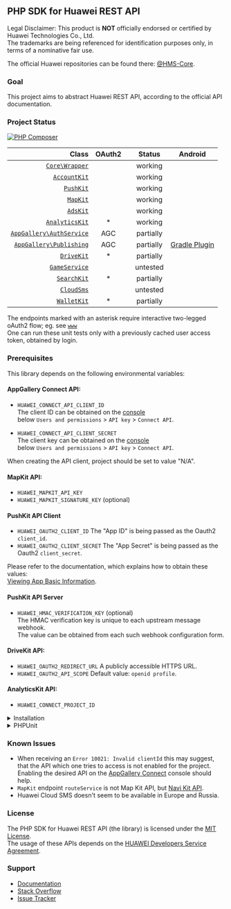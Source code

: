 ## PHP SDK for Huawei REST API

Legal Disclaimer: This product is **NOT** officially endorsed or certified by Huawei Technologies Co., Ltd.<br/>
The trademarks are being referenced for identification purposes only, in terms of a nominative fair use.

The official Huawei repositories can be found there: [@HMS-Core](https://github.com/orgs/HMS-Core/repositories).

### Goal

This project aims to abstract Huawei REST API, according to the official API documentation.

### Project Status

[![PHP Composer](https://github.com/syslogic/php-hms/actions/workflows/ci-php.yml/badge.svg)](https://github.com/syslogic/php-hms/actions/workflows/ci-php.yml)

|                                                                                                  Class | OAuth2 |     |  Status   |                                     Android                                     |
|-------------------------------------------------------------------------------------------------------:|:------:|:---:|:---------:|:-------------------------------------------------------------------------------:|
|                             [`Core\Wrapper`](https://github.com/syslogic/php-hms/blob/master/src/Core) |        |     |  working  |                                                                                 |
|                         [`AccountKit`](https://github.com/syslogic/php-hms/blob/master/src/AccountKit) |        |     |  working  |                                                                                 |
|                               [`PushKit`](https://github.com/syslogic/php-hms/blob/master/src/PushKit) |        |     |  working  |                                                                                 |
|                                 [`MapKit`](https://github.com/syslogic/php-hms/blob/master/src/MapKit) |        |     |  working  |                                                                                 |
|                                 [`AdsKit`](https://github.com/syslogic/php-hms/blob/master/src/AdsKit) |        |     |  working  |                                                                                 |
|                     [`AnalyticsKit`](https://github.com/syslogic/php-hms/blob/master/src/AnalyticsKit) |   *    |     |  working  |                                                                                 |
| [`AppGallery\AuthService`](https://github.com/syslogic/php-hms/tree/master/src/AppGallery/AuthService) |  AGC   |     | partially |                                                                             |
|   [`AppGallery\Publishing`](https://github.com/syslogic/php-hms/tree/master/src/AppGallery/Publishing) |  AGC   |     | partially | [Gradle Plugin](https://github.com/syslogic/agconnect-publishing-gradle-plugin) |
|                             [`DriveKit`](https://github.com/syslogic/php-hms/tree/master/src/DriveKit) |   *    |     | partially |                                                                                 |
|                       [`GameService`](https://github.com/syslogic/php-hms/tree/master/src/GameService) |        |     | untested  |                                                                                 |
|                           [`SearchKit`](https://github.com/syslogic/php-hms/blob/master/src/SearchKit) |   *    |     | partially |                                                                                 |
|                             [`CloudSms`](https://github.com/syslogic/php-hms/blob/master/src/CloudSms) |        |     | untested  |                                                                                 |
|                           [`WalletKit`](https://github.com/syslogic/php-hms/blob/master/src/WalletKit) |   *    |     | partially |                                                                                 |

The endpoints marked with an asterisk require interactive two-legged oAuth2 flow; eg. see [`www`](https://github.com/syslogic/php-hms/blob/master/www)<br/>
One can run these unit tests only with a previously cached user access token, obtained by login.

### Prerequisites

This library depends on the following environmental variables:

#### AppGallery Connect API:

- `HUAWEI_CONNECT_API_CLIENT_ID`<br/>
  The client ID can be obtained on the [console](https://developer.huawei.com/consumer/en/service/josp/agc/index.html) <br/>below `Users and permissions` > `API key` > `Connect API`.

- `HUAWEI_CONNECT_API_CLIENT_SECRET`<br/>
  The client key can be obtained on the [console](https://developer.huawei.com/consumer/en/service/josp/agc/index.html) <br/>below `Users and permissions` > `API key` > `Connect API`.

When creating the API client, project should be set to value "N/A".

#### MapKit API:

- `HUAWEI_MAPKIT_API_KEY`<br/>
- `HUAWEI_MAPKIT_SIGNATURE_KEY` (optional)<br/>

#### PushKit API Client
- `HUAWEI_OAUTH2_CLIENT_ID` The "App ID" is being passed as the Oauth2 `client_id`.
- `HUAWEI_OAUTH2_CLIENT_SECRET` The "App Secret" is being passed as the Oauth2 `client_secret`.

Please refer to the documentation, which explains how to obtain these values: <br/>[Viewing App Basic Information](https://developer.huawei.com/consumer/en/doc/distribution/app/agc-help-appinfo-0000001100014694).

#### PushKit API Server

 - `HUAWEI_HMAC_VERIFICATION_KEY` (optional)<br/>
   The HMAC verification key is unique to each upstream message webhook. <br/>The value can be obtained from each such webhook configuration form.

#### DriveKit API:

- `HUAWEI_OAUTH2_REDIRECT_URL` A publicly accessible HTTPS URL.<br/>
- `HUAWEI_OAUTH2_API_SCOPE` Default value: `openid profile`.<br/>

#### AnalyticsKit API:

- `HUAWEI_CONNECT_PROJECT_ID`  

<details>
<summary>Installation</summary>
<p>

One can manually check out into project directory `lib`:
````shell
mkdir lib
git clone git@github.com:syslogic/php-hms ./lib/php-hms
````

And then map namespace `HMS` in `composer.json` PSR-4 `autoload` block:
````json
{
  "autoload": {
    "psr-4": {
      "App\\": "src/",
      "HMS\\": "lib/php-hms/src/"
    }
  }
}
````

One can also add a package repository `composer.json`:
````json
{
  "repositories": [{
    "type": "package",
    "package": {
      "name": "syslogic/php-hms",
      "version": "master",
      "source": {
        "url": "https://github.com/syslogic/php-hms.git",
        "type": "git",
        "reference": "master"
      }
    }
  }]
}
````
To set up the environment, for example `nano ~/.bashrc`:

````bash
# General server-side oAuth2 flow.
export HUAWEI_OAUTH2_CLIENT_ID=...
export HUAWEI_OAUTH2_CLIENT_SECRET=...

# DriveKit client-side oAuth2 flow.
export HUAWEI_OAUTH2_REDIRECT_URL=...
export HUAWEI_OAUTH2_API_SCOPE=...

# MapKit API key.
export HUAWEI_MAPKIT_API_KEY=...

# AGC team_client_id.
export HUAWEI_CONNECT_TEAM_CLIENT_ID=...
export HUAWEI_CONNECT_TEAM_CLIENT_SECRET=...

# AGC project_client_id.
export HUAWEI_CONNECT_PROJECT_CLIENT_ID=...
export HUAWEI_CONNECT_PROJECT_CLIENT_SECRET=...

export HUAWEI_CONNECT_PRODUCT_ID=...
export HUAWEI_HMAC_VERIFICATION_KEY=...
````
</p>
</details>

<details>
<summary>PHPUnit</summary>
<p>

The test suite depends on further environmental variables:

| Test Case | Environmental Variable | Description |
| ---: | --- | --- |
| `PushKitTest` | `PHPUNIT_HCM_TEST_DEVICE_TOKEN` | The HCM device registration ID, to which the test will push notifications to.  |

````bash
# PHP SDK for Huawei REST API
export PHPUNIT_HCM_TEST_DEVICE_TOKEN=...
````

Running tests:
````shell
composer run-script test
````

Running tests with code coverage on Windows:
````shell
composer run-script coverage_windows
````

Running tests with code coverage on Linux:
````shell
composer run-script coverage_linux
````

Generate documentation with [`phpDocumentor`](https://docs.phpdoc.org):
````shell
composer run-script docs
````

</details>

### Known Issues
 - When receiving an `Error 10021: Invalid clientId` this may suggest,<br/>that the API which one tries to access is not enabled for the project.<br/>
Enabling the desired API on the [AppGallery Connect](https://developer.huawei.com/consumer/en/service/josp/agc/index.html) console should help.
 - `MapKit` endpoint `routeService` is not Map Kit API, but [Navi Kit API](https://developer.huawei.com/consumer/en/hms/huawei-navikit/).
 - Huawei Cloud SMS doesn't seem to be available in Europe and Russia.

### License
The PHP SDK for Huawei REST API (the library) is licensed under the [MIT License](LICENSE).<br/>
The usage of these APIs depends on the [HUAWEI Developers Service Agreement](https://developer.huawei.com/consumer/en/doc/start/agreement-0000001052728169).

### Support
- [Documentation](https://developer.huawei.com/consumer/en/doc/landing/development)
- [Stack Overflow](https://stackoverflow.com/questions/tagged/huawei-developers)
- [Issue Tracker](https://github.com/syslogic/php-hms/issues)
